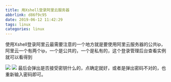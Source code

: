 ```yaml
---
title: 用Xshell登录阿里云服务器
abbrlink: d86f9c95
date: 2019-06-12 11:42:29
tags: linux
categories: linux
---
```

使用Xshell登录阿里云最需要注意的一个地方就是要使用阿里云服务器的公共ip，阿里云一个有两个ip，一个是公共的，一个是私有的，这个登录管理后台查看实例就可以看得到
<!-- more -->
![](1.jpg)
![](2.jpg)
最后会弹出是否接受密钥什么的，点确定就好，或者是弹出密码不对的，也重新输入密码即可。